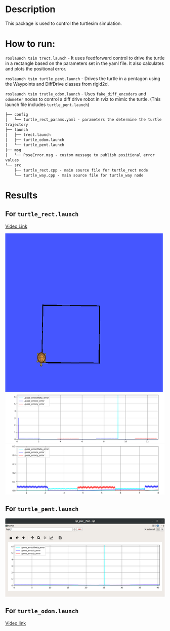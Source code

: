 # Description
This package is used to control the turtlesim simulation.

# How to run:
`roslaunch tsim trect.launch` - It uses feedforward control to drive the turtle in a rectangle based on the parameters set in the yaml file. It also calculates and plots the positional error.

`roslaunch tsim turtle_pent.launch` - Drives the turtle in a pentagon using the Waypoints and DiffDrive classes from rigid2d.

`roslaunch tsim trutle_odom.launch` - Uses `fake_diff_encoders` and `odometer` nodes to control a diff drive robot in rviz to mimic the turtle. (This launch file includes `turtle_pent.launch`)


```
├── config
│   └── turtle_rect_params.yaml - parameters the determine the turtle trajectory
├── launch
│   ├── trect.launch
│   ├── turtle_odom.launch
│   └── turtle_pent.launch
├── msg
│   └── PoseError.msg - custom message to publish positional error values
└── src
    ├── turtle_rect.cpp - main source file for turtle_rect node
    └── turtle_way.cpp - main source file for turtle_way node

```

# Results

## For `turtle_rect.launch`
[Video Link](https://youtu.be/aji3aDB8LBI)

![Sim Image](turtle_rect_img.png)
![Full Plot](plot_onecycle.png)
![Zoomed Plot](zoomed_in_plot.png)

## For `turtle_pent.launch`
![Error Plot](turtle_pent_error.png)

## For `turtle_odom.launch`
[Video link](https://youtu.be/058QKyPgfmI)
